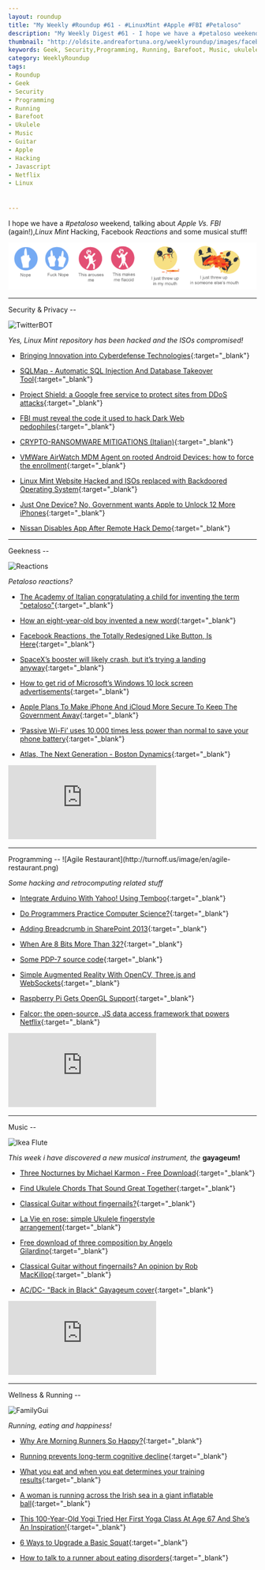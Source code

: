 ```yaml
---
layout: roundup
title: "My Weekly #Roundup #61 - #LinuxMint #Apple #FBI #Petaloso"
description: "My Weekly Digest #61 - I hope we have a #petaloso weekend, talking about Apple Vs. FBI (again!), Linux Mint Hacking, Facebook Reactions and some musical stuff!"
thumbnail: "http://oldsite.andreafortuna.org/weeklyroundup/images/facebook_reactions.png"
keywords: Geek, Security,Programming, Running, Barefoot, Music, ukulele,guitar, netflix, transcription, gayageum, petaloso, loinux mint, hacking, nissan, apple, arduino, Angelo Gilardino
category: WeeklyRoundup
tags: 
- Roundup
- Geek
- Security
- Programming
- Running
- Barefoot
- Ukulele
- Music
- Guitar
- Apple
- Hacking
- Javascript
- Netflix
- Linux


---
```

I hope we have a *#petaloso* weekend, talking about *Apple Vs. FBI* (again!),*Linux Mint* Hacking, Facebook *Reactions* and some musical stuff!

![image](/weeklyroundup/images/facebook_reactions.png)

<hr/>
Security & Privacy
--

![TwitterBOT](http://imgs.xkcd.com/comics/twitter_bot.png)

*Yes, Linux Mint repository has been hacked and the ISOs compromised!*

- [Bringing Innovation into Cyberdefense Technologies](https://www.infosecisland.com/blogview/24705-Bringing-Innovation-into-Cyberdefense-Technologies.html){:target="_blank"}

- [SQLMap - Automatic SQL Injection And Database Takeover Tool](http://www.kitploit.com/2016/02/sqlmap-automatic-sql-injection-and.html){:target="_blank"}

- [Project Shield: a Google free service to protect sites from DDoS attacks](http://oldsite.andreafortuna.org/security/2016/02/25/google-project-shield-anti-ddos-service/){:target="_blank"}

- [FBI must reveal the code it used to hack Dark Web pedophiles](http://www.engadget.com/2016/02/19/fbi-reveal-code-lawsuit-dark-web-pedophiles/){:target="_blank"}

- [CRYPTO-RANSOMWARE MITIGATIONS (Italian)](http://www.devadmin.it/2016/02/15/crypto-ransomware-mitigations/){:target="_blank"}

- [VMWare AirWatch MDM Agent on rooted Android Devices: how to force the enrollment](http://oldsite.andreafortuna.org/technology/2016/02/19/airwatch-mdm-on-rooted-android-devices/){:target="_blank"}

- [Linux Mint Website Hacked and ISOs replaced with Backdoored Operating System](http://thehackernews.com/2016/02/linux-mint-hack.html){:target="_blank"}

- [Just One Device? No, Government wants Apple to Unlock 12 More iPhones](http://thehackernews.com/2016/02/apple-unlock-iphone.html){:target="_blank"}

- [Nissan Disables App After Remote Hack Demo](http://www.infosecurity-magazine.com/news/nissan-disables-app-after-remote/){:target="_blank"}


<hr/>
Geekness
--

![Reactions](https://media.giphy.com/media/eu4VbWSkFOD1C/giphy.gif)

*Petaloso reactions?*

- [The Academy of Italian congratulating a child for inventing the term "petaloso"](http://www.insidetheworld.org/2016/02/24/the-academy-of-italian-congratulating-a-child-for-inventing-the-term-petaloso/){:target="_blank"}

- [How an eight-year-old boy invented a new word](http://www.bbc.com/news/blogs-trending-35653871){:target="_blank"}

- [Facebook Reactions, the Totally Redesigned Like Button, Is Here](http://feeds.wired.com/c/35185/f/661370/s/4dd18753/sc/15/l/0L0Swired0N0C20A160C0A20Cfacebook0Ereactions0Etotally0Eredesigned0Elike0Ebutton0C/story01.htm){:target="_blank"}

- [SpaceX’s booster will likely crash, but it’s trying a landing anyway](http://arstechnica.com/science/2016/02/watch-live-spacexs-flyback-booster-will-likely-crash-but-its-trying-anyway/){:target="_blank"}

- [How to get rid of Microsoft’s Windows 10 lock screen advertisements](http://bgr.com/2016/02/25/windows-10-ads-lock-screen-disable/){:target="_blank"}

- [Apple Plans To Make iPhone And iCloud More Secure To Keep The Government Away](http://techcrunch.com/2016/02/25/apple-plans-to-make-iphone-and-icloud-more-secure-to-keep-the-government-away/){:target="_blank"}

- [‘Passive Wi-Fi’ uses 10,000 times less power than normal to save your phone battery](http://thenextweb.com/us/2016/02/24/passive-wi-fi-uses-10000-times-less-power-than-normal-to-save-your-phone-battery/){:target="_blank"}

- [Atlas, The Next Generation - Boston Dynamics](https://www.youtube.com/watch?v=rVlhMGQgDkY){:target="_blank"}

<div class="video-container">
<iframe src="https://www.youtube.com/embed/rVlhMGQgDkY" frameborder="0" allowfullscreen></iframe>
</div>


<hr/>
Programming
--
![Agile Restaurant](http://turnoff.us/image/en/agile-restaurant.png)

*Some hacking and retrocomputing related stuff*

- [Integrate Arduino With Yahoo! Using Temboo](https://dzone.com/articles/internet-of-things-integrate-arduino-with-yahoo-us){:target="_blank"}

- [Do Programmers Practice Computer Science?](http://www.daedtech.com/do-programmers-practice-computer-science/){:target="_blank"}

- [Adding Breadcrumb in SharePoint 2013](http://www.codeproject.com/Tips/1080535/Adding-Breadcrumb-in-SharePoint){:target="_blank"}

- [When Are 8 Bits More Than 32?](http://hackaday.com/2016/02/24/when-are-8-bits-more-than-32/){:target="_blank"}

- [Some PDP-7 source code](http://www.tuhs.org/Archive/PDP-11/Distributions/research/McIlroy_v0/){:target="_blank"}

- [Simple Augmented Reality With OpenCV, Three.js and WebSockets](https://www.smashingmagazine.com/2016/02/simple-augmented-reality-with-opencv-a-three-js/){:target="_blank"}

- [Raspberry Pi Gets OpenGL Support](http://www.linuxjournal.com/content/raspberry-pi-gets-opengl-support){:target="_blank"}

- [Falcor: the open-source, JS data access framework that powers Netflix](https://www.youtube.com/watch?v=aMAs7a_iWVQ){:target="_blank"}

<div class="video-container">
<iframe src="https://www.youtube.com/embed/aMAs7a_iWVQ" frameborder="0" allowfullscreen></iframe>
</div>

<hr/>
Music
--

![Ikea Flute](https://scontent-mxp1-1.xx.fbcdn.net/hphotos-xpl1/v/t1.0-9/12744721_1482832528412862_6194385186103643802_n.jpg?oh=99ea8c452fece3563943e98c21ecad1b&oe=57619DBA)

*This week i have discovered a new musical instrument, the* **gayageum!**

- [Three Nocturnes by Michael Karmon - Free Download](http://michaelkarmon.com/2015/11/04/desert-ocean-city-three-nocturnes/){:target="_blank"}

- [Find Ukulele Chords That Sound Great Together](http://ukulelego.com/articles/find-ukulele-chords-that-sound-great-together/){:target="_blank"}

- [Classical Guitar without fingernails?](http://oldsite.andreafortuna.org/guitar/2016/02/24/classical-guitar-fingernails/){:target="_blank"}

- [La Vie en rose: simple Ukulele fingerstyle arrangement](http://oldsite.andreafortuna.org/ukulele/2016/02/22/la-vie-en-rose-ukulele-transcription/){:target="_blank"}

- [Free download of three composition by Angelo Gilardino](http://angelogilardino.com/2016/02/22/tre-composizioni-gratuite-di-angelo-gilardino/){:target="_blank"}

- [Classical Guitar without fingernails? An opinion by Rob MacKillop](http://oldsite.andreafortuna.org/guitar/2016/02/24/classical-guitar-fingernails/){:target="_blank"}

- [AC/DC- "Back in Black" Gayageum cover](https://www.youtube.com/watch?v=OEpVDafY6Z8){:target="_blank"}

<div class="video-container">
<iframe src="https://www.youtube.com/embed/OEpVDafY6Z8" frameborder="0" allowfullscreen></iframe>
</div>

<hr/>
Wellness & Running  
--

![FamilyGui](https://media.giphy.com/media/3xz2Bu76X2laXkT636/giphy.gif)

*Running, eating and happiness!*

- [Why Are Morning Runners So Happy?](http://www.runnersworld.com/sports-psychology/why-are-morning-runners-so-happy){:target="_blank"}

- [Running prevents long-term cognitive decline](http://www.runnersworld.co.uk/health/running-prevents-long-term-cognitive-decline/14567.html){:target="_blank"}

- [What you eat and when you eat determines your training results](https://www.runtastic.com/blog/en/nutrition/nutrition-and-training/){:target="_blank"}

- [A woman is running across the Irish sea in a giant inflatable ball](http://mashable.com/2016/02/25/zorb-irish-sea-blue-peter/){:target="_blank"}

- [This 100-Year-Old Yogi Tried Her First Yoga Class At Age 67 And She’s An Inspiration!](http://yogadork.com/2016/02/24/this-100-year-old-yogi-tried-her-first-yoga-class-at-age-67-and-shes-an-inspiration/){:target="_blank"}

- [6 Ways to Upgrade a Basic Squat](http://www.health.com/health/gallery/0,,20984518,00.html){:target="_blank"}

- [How to talk to a runner about eating disorders](http://www.runnersworld.co.uk/health/how-to-talk-to-a-runner-about-eating-disorders/14588.html){:target="_blank"}




